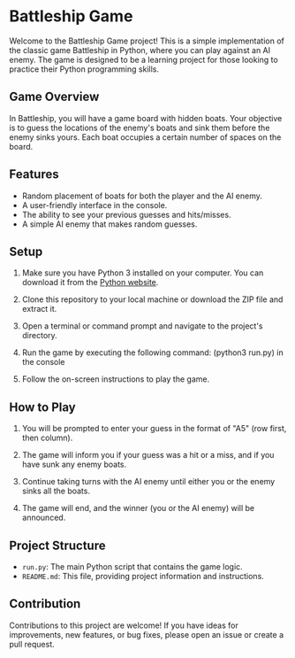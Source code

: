 # Battleship Game

Welcome to the Battleship Game project! This is a simple implementation of the classic game Battleship in Python, where you can play against an AI enemy. The game is designed to be a learning project for those looking to practice their Python programming skills.

## Game Overview

In Battleship, you will have a game board with hidden boats. Your objective is to guess the locations of the enemy's boats and sink them before the enemy sinks yours. Each boat occupies a certain number of spaces on the board.

## Features

- Random placement of boats for both the player and the AI enemy.
- A user-friendly interface in the console.
- The ability to see your previous guesses and hits/misses.
- A simple AI enemy that makes random guesses.

## Setup

1. Make sure you have Python 3 installed on your computer. You can download it from the [Python website](https://www.python.org/downloads/).

2. Clone this repository to your local machine or download the ZIP file and extract it.

3. Open a terminal or command prompt and navigate to the project's directory.

4. Run the game by executing the following command: (python3 run.py) in the console 
   
5. Follow the on-screen instructions to play the game.

## How to Play

1. You will be prompted to enter your guess in the format of "A5" (row first, then column).

2. The game will inform you if your guess was a hit or a miss, and if you have sunk any enemy boats.

3. Continue taking turns with the AI enemy until either you or the enemy sinks all the boats.

4. The game will end, and the winner (you or the AI enemy) will be announced.

## Project Structure

- `run.py`: The main Python script that contains the game logic.
- `README.md`: This file, providing project information and instructions.


## Contribution

Contributions to this project are welcome! If you have ideas for improvements, new features, or bug fixes, please open an issue or create a pull request.
